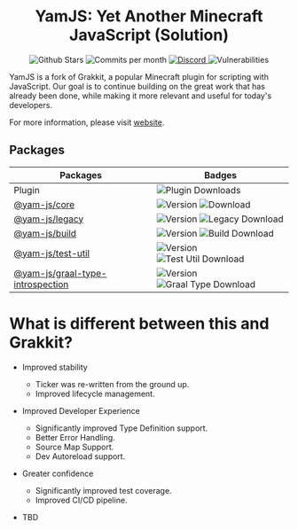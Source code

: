 <h1 align="center"> YamJS: Yet Another Minecraft JavaScript (Solution)</h1>

<p align="center">
  <img alt="Github Stars" src="https://badgen.net/github/stars/yam-js/yamjs" />
  <img alt="Commits per month" src="https://img.shields.io/github/commit-activity/m/yam-js/yamjs" />
  <a href="https://discord.gg/dBJffmUzGk">
    <img alt="Discord" src="https://img.shields.io/discord/1091549342239817919?color=7389D8&label=%20&logo=discord&logoColor=ffffff&style=plastic" />
  </a>
  <img alt="Vulnerabilities" src="https://img.shields.io/snyk/vulnerabilities/github/yam-js/yamjs?style=plastic" />
</p>

YamJS is a fork of Grakkit, a popular Minecraft plugin for scripting with JavaScript. Our goal is to continue building on the great work that has already been done, while making it more relevant and useful for today's developers.

For more information, please visit [website](https://yamjs.netlify.app/).

## Packages

| Packages | Badges |
| --- | --- |
| Plugin | <img alt="Plugin Downloads" src="https://img.shields.io/github/downloads/yam-js/yamjs/total?style=plastic"/> |
| [@yam-js/core](https://www.npmjs.com/package/@yam-js/core) | <img alt="Version" src="https://img.shields.io/github/package-json/v/yam-js/yamjs?color=gray&filename=packages%2Fyamjs-core%2Fpackage.json&label=%20&style=plastic"/> <img alt="Download" src="https://img.shields.io/npm/dt/@yam-js/core?style=plastic"/> |
| [@yam-js/legacy](https://www.npmjs.com/package/@yam-js/legacy) | <img alt="Version" src="https://img.shields.io/github/package-json/v/yam-js/yamjs?color=gray&filename=packages%2Fyamjs-legacy%2Fpackage.json&label=%20&style=plastic"/> <img alt="Legacy Download" src="https://img.shields.io/npm/dt/@yam-js/legacy?style=plastic"/> |
| [@yam-js/build](https://www.npmjs.com/package/@yam-js/build) | <img alt="Version" src="https://img.shields.io/github/package-json/v/yam-js/yamjs?color=gray&filename=packages%2Fbuild%2Fpackage.json&label=%20&style=plastic"/> <img alt="Build Download" src="https://img.shields.io/npm/dt/@yam-js/build?style=plastic"/> |
| [@yam-js/test-util](https://www.npmjs.com/package/@yam-js/test-util) | <img alt="Version" src="https://img.shields.io/github/package-json/v/yam-js/yamjs?color=gray&filename=packages%2Fyamjs-test-util%2Fpackage.json&label=%20&style=plastic"/> <img alt="Test Util Download" src="https://img.shields.io/npm/dt/@yam-js/test-util?style=plastic"/> |
| [@yam-js/graal-type-introspection](https://www.npmjs.com/package/@yam-js/graal-type-introspection) | <img alt="Version" src="https://img.shields.io/github/package-json/v/yam-js/yamjs?color=gray&filename=packages%2Fgraal-type-introspection%2Fpackage.json&label=%20&style=plastic"/> <img alt="Graal Type Download" src="https://img.shields.io/npm/dt/@yam-js/graal-type-introspection?style=plastic"/> |

# What is different between this and Grakkit?

- Improved stability

  - Ticker was re-written from the ground up.
  - Improved lifecycle management.

- Improved Developer Experience

  - Significantly improved Type Definition support.
  - Better Error Handling.
  - Source Map Support.
  - Dev Autoreload support.

- Greater confidence

  - Significantly improved test coverage.
  - Improved CI/CD pipeline.

- TBD
